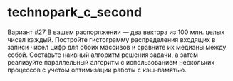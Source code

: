 # technopark_c_second

Вариант #27
В вашем распоряжении — два вектора из 100 млн. целых чисел каждый. Постройте гистограмму распределения входящих в записи чисел цифр для обоих массивов и сравните их медианы между собой. Составьте наивный алгоритм решения задачи, а затем реализуйте параллельный алгоритм с использованием нескольких процессов с учетом оптимизации работы с кэш-памятью.
